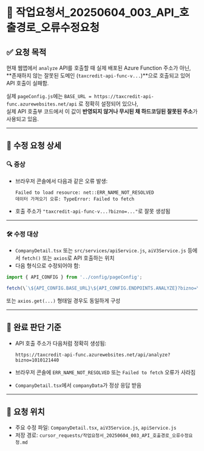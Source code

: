 # 📄 작업요청서_20250604_003_API_호출경로_오류수정요청

## ✅ 요청 목적
현재 웹앱에서 `analyze` API를 호출할 때 실제 배포된 Azure Function 주소가 아닌, **존재하지 않는 잘못된 도메인 (`taxcredit-api-func-v...`)**으로 호출되고 있어 API 호출이 실패함.

실제 `pageConfig.js`에는 `BASE_URL = https://taxcredit-api-func.azurewebsites.net/api` 로 정확히 설정되어 있으나,  
실제 API 호출부 코드에서 이 값이 **반영되지 않거나 무시된 채 하드코딩된 잘못된 주소**가 사용되고 있음.

---

## 📌 수정 요청 상세

### 🔍 증상
- 브라우저 콘솔에서 다음과 같은 오류 발생:
  ```
  Failed to load resource: net::ERR_NAME_NOT_RESOLVED
  데이터 가져오기 오류: TypeError: Failed to fetch
  ```

- 호출 주소가 `"taxcredit-api-func-v...?bizno=..."`로 잘못 생성됨

---

### 🛠 수정 대상

- `CompanyDetail.tsx` 또는 `src/services/apiService.js`, `aiV3Service.js` 등에서 `fetch()` 또는 `axios`로 API 호출하는 위치
- 다음 형식으로 수정되어야 함:

```ts
import { API_CONFIG } from '../config/pageConfig';

fetch(\`\${API_CONFIG.BASE_URL}\${API_CONFIG.ENDPOINTS.ANALYZE}?bizno=\${bizno}\`)
```

또는 `axios.get(...)` 형태일 경우도 동일하게 구성

---

## 🎯 완료 판단 기준

- API 호출 주소가 다음처럼 정확히 생성됨:
  ```
  https://taxcredit-api-func.azurewebsites.net/api/analyze?bizno=1010121440
  ```

- 브라우저 콘솔에 `ERR_NAME_NOT_RESOLVED` 또는 `Failed to fetch` 오류가 사라짐
- `CompanyDetail.tsx`에서 `companyData`가 정상 응답 받음

---

## 🧱 요청 위치
- 주요 수정 파일: `CompanyDetail.tsx`, `aiV3Service.js`, `apiService.js`
- 저장 경로: `cursor_requests/작업요청서_20250604_003_API_호출경로_오류수정요청.md`
